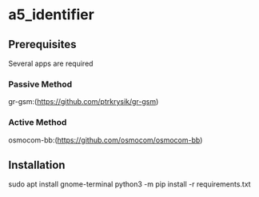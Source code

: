 # a5_identifier


## Prerequisites

Several apps are required

### Passive Method

gr-gsm:(https://github.com/ptrkrysik/gr-gsm) 

### Active Method

osmocom-bb:(https://github.com/osmocom/osmocom-bb) 

## Installation

sudo apt install gnome-terminal
python3 -m pip install -r requirements.txt